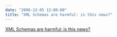 ```yaml
---
date: "2006-12-05 12:00:00"
title: "XML Schemas are harmful: is this news?"
---
```


[XML Schemas are harmful: is this news?](/lemire/blog/2006/12-05-xml-schemas-are-harmful-is-this-news)

